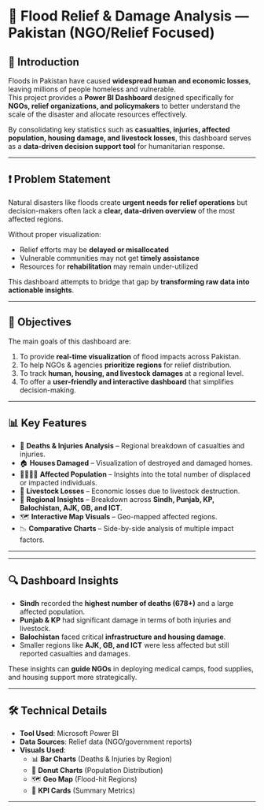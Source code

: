 # 🌊 Flood Relief & Damage Analysis — Pakistan (NGO/Relief Focused)

## 📖 Introduction
Floods in Pakistan have caused **widespread human and economic losses**, leaving millions of people homeless and vulnerable.  
This project provides a **Power BI Dashboard** designed specifically for **NGOs, relief organizations, and policymakers** to better understand the scale of the disaster and allocate resources effectively.  

By consolidating key statistics such as **casualties, injuries, affected population, housing damage, and livestock losses**, this dashboard serves as a **data-driven decision support tool** for humanitarian response.

---

## ❗ Problem Statement
Natural disasters like floods create **urgent needs for relief operations** but decision-makers often lack a **clear, data-driven overview** of the most affected regions.  

Without proper visualization:
- Relief efforts may be **delayed or misallocated**  
- Vulnerable communities may not get **timely assistance**  
- Resources for **rehabilitation** may remain under-utilized  

This dashboard attempts to bridge that gap by **transforming raw data into actionable insights**.

---

## 🎯 Objectives
The main goals of this dashboard are:
1. To provide **real-time visualization** of flood impacts across Pakistan.  
2. To help NGOs & agencies **prioritize regions** for relief distribution.  
3. To track **human, housing, and livestock damages** at a regional level.  
4. To offer a **user-friendly and interactive dashboard** that simplifies decision-making.  

---

## 📊 Key Features
- 📍 **Deaths & Injuries Analysis** – Regional breakdown of casualties and injuries.  
- 🏠 **Houses Damaged** – Visualization of destroyed and damaged homes.  
- 👨‍👩‍👧‍👦 **Affected Population** – Insights into the total number of displaced or impacted individuals.  
- 🐄 **Livestock Losses** – Economic losses due to livestock destruction.  
- 📌 **Regional Insights** – Breakdown across **Sindh, Punjab, KP, Balochistan, AJK, GB, and ICT**.  
- 🗺️ **Interactive Map Visuals** – Geo-mapped affected regions.  
- 📉 **Comparative Charts** – Side-by-side analysis of multiple impact factors.  

---

---

## 🔍 Dashboard Insights
- **Sindh** recorded the **highest number of deaths (678+)** and a large affected population.  
- **Punjab & KP** had significant damage in terms of both injuries and livestock.  
- **Balochistan** faced critical **infrastructure and housing damage**.  
- Smaller regions like **AJK, GB, and ICT** were less affected but still reported casualties and damages.  

These insights can **guide NGOs** in deploying medical camps, food supplies, and housing support more strategically.  

---

## 🛠️ Technical Details
- **Tool Used**: Microsoft Power BI  
- **Data Sources**: Relief data (NGO/government reports)  
- **Visuals Used**:  
  - 📊 **Bar Charts** (Deaths & Injuries by Region)  
  - 🍩 **Donut Charts** (Population Distribution)  
  - 🗺️ **Geo Map** (Flood-hit Regions)  
  - 🎯 **KPI Cards** (Summary Metrics)  

---
